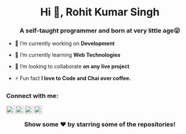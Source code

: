 <h1 align="center">Hi 👋, Rohit Kumar Singh</h1>
<h3 align="center">A self-taught programmer and born at very little age😜</h3>

- 🔭 I’m currently working on **Development**

- 🌱 I’m currently learning **Web Technologies**

- 👯 I’m looking to collaborate **on any live project**

- ⚡ Fun fact **I love to Code and Chai over coffee.**

### Connect with me:
<a href="https://twitter.com/w0lfrm" target="blank"><img align="left" src="https://cdn.jsdelivr.net/npm/simple-icons@3.0.1/icons/twitter.svg" alt="abuanwar072" height="22" width="22" /></a>
<a href="https://linkedin.com/in/w0lfrm" target="blank"><img align="left" src="https://cdn.jsdelivr.net/npm/simple-icons@3.0.1/icons/linkedin.svg" alt="abuanwar072" height="22" width="22" /></a>
<a href="https://t.me/viprxvz" target="blank"><img align="left" src="https://cdn.jsdelivr.net/npm/simple-icons@v3/icons/telegram.svg" alt="Rohit's Telegram" height="22" width="22" /></a>
<a href="https://www.instagram.com/rohittaker777/" target="blank"><img align="left" src="https://cdn.jsdelivr.net/npm/simple-icons@v3/icons/instagram.svg" alt="Rohit's insta" height="22" width="22" /></a>

<br />


<div align="center">
  
  ### Show some ❤️ by starring some of the repositories!
  
</div>


  

